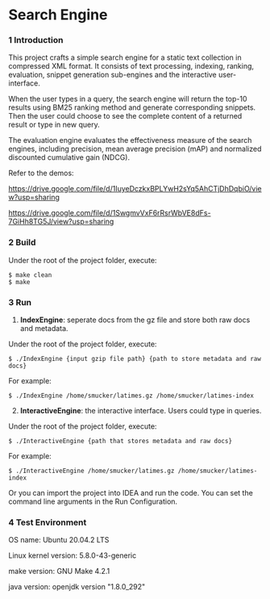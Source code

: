 # Search Engine

### 1 Introduction

This project crafts a simple search engine for a static text collection in compressed XML format. It consists of text processing, indexing, ranking, evaluation, snippet generation sub-engines and the interactive user-interface.

When the user types in a query, the search engine will return the top-10 results using BM25 ranking method and generate corresponding snippets. Then the user could choose to see the complete content of a returned result or type in new query. 

The evaluation engine evaluates the effectiveness measure of the search engines, including precision, mean average precision (mAP) and normalized discounted cumulative gain (NDCG).

Refer to the demos:

https://drive.google.com/file/d/1IuyeDczkxBPLYwH2sYq5AhCTjDhDqbiO/view?usp=sharing

https://drive.google.com/file/d/1SwgmvVxF6rRsrWbVE8dFs-7GiHh8TG5J/view?usp=sharing 

### 2 Build

Under the root of the project folder, execute:

```
$ make clean
$ make
```

### 3 Run

1) **IndexEngine**: seperate docs from the gz file and store both raw docs and metadata.

Under the root of the project folder, execute:

```
$ ./IndexEngine {input gzip file path} {path to store metadata and raw docs}
```

For example:

```
$ ./IndexEngine /home/smucker/latimes.gz /home/smucker/latimes-index
```

2) **InteractiveEngine**: the interactive interface. Users could type in queries. 

Under the root of the project folder, execute:

```
$ ./InteractiveEngine {path that stores metadata and raw docs}
```

For example:

```
$ ./InteractiveEngine /home/smucker/latimes.gz /home/smucker/latimes-index
```

Or you can import the project into IDEA and run the code. You can set the command line arguments in the Run Configuration.

### 4 Test Environment

OS name: Ubuntu 20.04.2 LTS

Linux kernel version: 5.8.0-43-generic

make version: GNU Make 4.2.1

java version: openjdk version "1.8.0_292"

